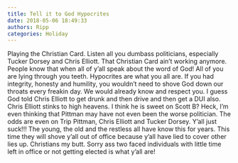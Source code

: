 ```yaml
---
title: Tell it to God Hypocrites
date: 2018-05-06 18:49:33
authors: Ripp
categories: Holiday
---
```


 Playing the Christian Card. Listen all you dumbass politicians, especially Tucker Dorsey and Chris Elliott. That Christian Card ain’t working anymore. People know that when all of y’all speak about the word of God!  All of you are lying through you teeth. Hypocrites are what you all are. If you had integrity, honesty and humility, you wouldn’t need to shove God down our throats every freakin day. We would already know and respect you. I guess God told Chris Elliott to get drunk and then drive and then get a DUI also. Chris Elliott stinks to high heavens. I think he is sweet on Scott B?  Heck, I’m even thinking that Pittman may have not even been the worse politician. The odds are even on Trip Pittman, Chris Elliott and Tucker Dorsey. Y’all just suck!!! The young, the old and the restless all have know this for years. This time they will shove y’all out of office because y’all have lied to cover other lies up. Christians my butt. Sorry ass two faced individuals with little time left in office or not getting elected  is what y’all are!